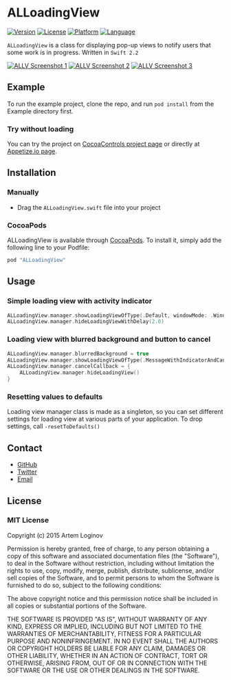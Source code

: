 # ALLoadingView

[![Version](https://img.shields.io/cocoapods/v/ALLoadingView.svg?style=flat)](http://cocoapods.org/pods/ALLoadingView)
[![License](https://img.shields.io/cocoapods/l/ALLoadingView.svg?style=flat)](http://cocoapods.org/pods/ALLoadingView)
[![Platform](https://img.shields.io/cocoapods/p/ALLoadingView.svg?style=flat)](http://cocoapods.org/pods/ALLoadingView)
[![Language](https://img.shields.io/badge/Swift-2.2-orange.svg)](http://cocoapods.org/pods/ALLoadingView)

`ALLoadingView` is a class for displaying pop-up views to notify users that some work is in progress. Written in `Swift 2.2`

[![ALLV Screenshot 1](http://dl.dropboxusercontent.com/u/72091593/Screenshots%20for%20GitHub/ALLV-screenshot1-thumb.png)](http://dl.dropboxusercontent.com/u/72091593/Screenshots%20for%20GitHub/ALLV-screenshot1.png)
[![ALLV Screenshot 2](http://dl.dropboxusercontent.com/u/72091593/Screenshots%20for%20GitHub/ALLV-screenshot2-thumb.png)](http://dl.dropboxusercontent.com/u/72091593/Screenshots%20for%20GitHub/ALLV-screenshot2.png)
[![ALLV Screenshot 3](http://dl.dropboxusercontent.com/u/72091593/Screenshots%20for%20GitHub/ALLV-screenshot3-thumb.png)](http://dl.dropboxusercontent.com/u/72091593/Screenshots%20for%20GitHub/ALLV-screenshot3.png)

## Example

To run the example project, clone the repo, and run `pod install` from the Example directory first.

### Try without loading
You can try the project on [CocoaControls project page](https://www.cocoacontrols.com/controls/alloadingview) or directly at [Appetize.io page](https://appetize.io/app/0p8hwrukfhq096bz8nzu29e5aw?device=iphone5s&scale=75&orientation=portrait&osVersion=8.4).

## Installation
### Manually
* Drag the `ALLoadingView.swift` file into your project

### CocoaPods
ALLoadingView is available through [CocoaPods](http://cocoapods.org). To install
it, simply add the following line to your Podfile:

```ruby
pod "ALLoadingView"
```

## Usage
### Simple loading view with activity indicator 
```swift
ALLoadingView.manager.showLoadingViewOfType(.Default, windowMode: .Windowed, completionBlock: nil)
ALLoadingView.manager.hideLoadingViewWithDelay(2.0)
```
### Loading view with blurred background and button to cancel
```swift
ALLoadingView.manager.blurredBackground = true
ALLoadingView.manager.showLoadingViewOfType(.MessageWithIndicatorAndCancelButton, windowMode: .Fullscreen, completionBlock: nil)
ALLoadingView.manager.cancelCallback = {
    ALLoadingView.manager.hideLoadingView()
}
```
### Resetting values to defaults
Loading view manager class is made as a singleton, so you can set different settings for loading view at various parts of your application. To drop settings, call `-resetToDefaults()`

## Contact

- [GitHub](http://github.com/ALoginov)
- [Twitter](http://twitter.com/ibvene)
- [Email](mailto:artemloginov@dilarc.com)

## License

### MIT License

Copyright (c) 2015 Artem Loginov

Permission is hereby granted,  free of charge,  to any person obtaining a
copy of this software and associated documentation files (the "Software"),
to deal in the Software without restriction, including without limitation
the rights to  use, copy, modify, merge, publish, distribute, sublicense,
and/or sell copies of the Software, and to permit persons to whom the
Software is furnished to do so, subject to the following conditions:

The above copyright notice and this permission notice shall be included in
all copies or substantial portions of the Software.

THE SOFTWARE IS PROVIDED "AS IS", WITHOUT WARRANTY OF ANY KIND, EXPRESS OR
IMPLIED, INCLUDING BUT NOT LIMITED TO THE WARRANTIES OF MERCHANTABILITY,
FITNESS FOR A PARTICULAR PURPOSE AND NONINFRINGEMENT. IN NO EVENT SHALL THE
AUTHORS OR COPYRIGHT HOLDERS BE LIABLE FOR ANY CLAIM, DAMAGES OR OTHER
LIABILITY, WHETHER IN AN ACTION OF CONTRACT, TORT OR OTHERWISE, ARISING
FROM, OUT OF OR IN CONNECTION WITH THE SOFTWARE OR THE USE OR OTHER
DEALINGS IN THE SOFTWARE.